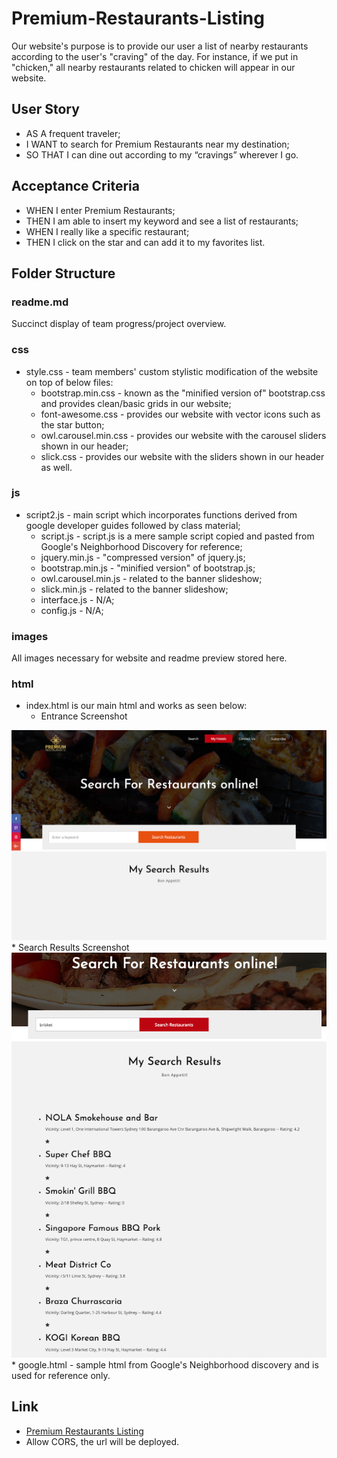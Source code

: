 # Premium-Restaurants-Listing
Our website's purpose is to provide our user a list of nearby restaurants according to the user's "craving" of the day. For instance, if we put in "chicken," all nearby restaurants related to chicken will appear in our website. 

## User Story
* AS A frequent traveler;
* I WANT to search for Premium Restaurants near my destination;
* SO THAT I can dine out according to my “cravings” wherever I go.

## Acceptance Criteria
* WHEN I enter Premium Restaurants;
* THEN I am able to insert my keyword and see a list of restaurants;
* WHEN I really like a specific restaurant;
* THEN I click on the star and can add it to my favorites list.

## Folder Structure

### readme.md
Succinct display of team progress/project overview.

### css
* style.css - team members' custom stylistic modification of the website on top of below files: 
  * bootstrap.min.css - known as the "minified version of" bootstrap.css and provides clean/basic grids in our website;
  * font-awesome.css - provides our website with vector icons such as the star button;
  * owl.carousel.min.css - provides our website with the carousel sliders shown in our header;
  *  slick.css - provides our website with the sliders shown in our header as well.

### js
* script2.js - main script which incorporates functions derived from google developer guides followed by class material;
  * script.js - script.js is a mere sample script copied and pasted from Google's Neighborhood Discovery for reference;
  * jquery.min.js - "compressed version" of jquery.js;
  * bootstrap.min.js - "minified version" of bootstrap.js;
  * owl.carousel.min.js - related to the banner slideshow;
  * slick.min.js - related to the banner slideshow;
  * interface.js - N/A;
  * config.js - N/A;

### images
All images necessary for website and readme preview stored here.

### html
* index.html is our main html and works as seen below:
  * Entrance Screenshot
<img src="./images/home_screenshot.png" alt="home_image">
  * Search Results Screenshot
<img src="./images/searchresults_screenshot.png" alt="search_image">
  * google.html - sample html from Google's Neighborhood discovery and is used for reference only.
  
## Link
* <a href="https://trebligony.github.io/Premium-Restaurants-Listing/">Premium Restaurants Listing</a>
*  Allow CORS, the url will be deployed.

